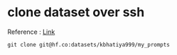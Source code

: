 # clone dataset over ssh
Reference : [Link](https://discuss.huggingface.co/t/is-it-possible-to-clone-a-dataset-repo-from-huggingface-over-ssh/24296/2)
```
git clone git@hf.co:datasets/kbhatiya999/my_prompts
```

